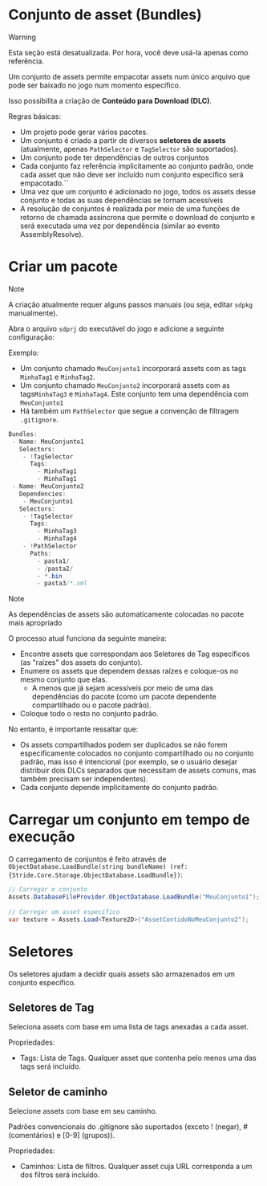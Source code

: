 # Conjunto de asset (Bundles)

> [!Warning]
> Esta seção está desatualizada. Por hora, você deve usá-la apenas como referência.

Um conjunto de assets permite empacotar assets num único arquivo que pode ser baixado no jogo num momento específico.

Isso possibilita a criação de **Conteúdo para Download (DLC)**.

Regras básicas:

- Um projeto pode gerar vários pacotes.
- Um conjunto é criado a partir de diversos **seletores de assets** (atualmente, apenas `PathSelector` e `TagSelector` são suportados).
- Um conjunto pode ter dependências de outros conjuntos
- Cada conjunto faz referência implicitamente ao conjunto padrão, onde cada asset que não deve ser incluído num conjunto específico será empacotado.``
- Uma vez que um conjunto é adicionado no jogo, todos os assets desse conjunto e todas as suas dependências se tornam acessíveis
- A resolução de conjuntos é realizada por meio de uma funções de retorno de chamada assíncrona que permite o download do conjunto e será executada uma vez por dependência (similar ao evento AssemblyResolve).

# Criar um pacote

> [!Note]
> A criação atualmente requer alguns passos manuais (ou seja, editar `sdpkg` manualmente).

Abra o arquivo `sdprj` do executável do jogo e adicione a seguinte configuração:

Exemplo:

- Um conjunto chamado `MeuConjunto1` incorporará assets com as tags `MinhaTag1` e `MinhaTag2`.
- Um conjunto chamado `MeuConjunto2` incorporará assets com as tags`MinhaTag3` e `MinhaTag4`. Este conjunto tem uma dependência com `MeuConjunto1`
- Há também um `PathSelector` que segue a convenção de filtragem `.gitignore`.



```cs
Bundles:
 - Name: MeuConjunto1
   Selectors:
    - !TagSelector
      Tags: 
        - MinhaTag1
        - MinhaTag1
 - Name: MeuConjunto2
   Dependencies:
    - MeuConjunto1
   Selectors:
    - !TagSelector
      Tags: 
        - MinhaTag3
        - MinhaTag4
    - !PathSelector
      Paths:
        - pasta1/
        - /pasta2/
        - *.bin
        - pasta3/*.xml
```


> [!Note]
>
> As dependências de assets são automaticamente colocadas no pacote mais apropriado
>
> O processo atual funciona da seguinte maneira:
>
> - Encontre assets que correspondam aos Seletores de Tag específicos (as "raízes" dos assets do conjunto).
> - Enumere os assets que dependem dessas raízes e coloque-os no mesmo conjunto que elas.
>    - A menos que já sejam acessíveis por meio de uma das dependências do pacote (como um pacote dependente compartilhado ou o pacote padrão).
> - Coloque todo o resto no conjunto padrão.
>
> No entanto, é importante ressaltar que:
>
> - Os assets compartilhados podem ser duplicados se não forem especificamente colocados no conjunto compartilhado ou no conjunto padrão, mas isso é intencional (por exemplo, se o usuário desejar distribuir dois DLCs separados que necessitam de assets comuns, mas também precisam ser independentes).
> - Cada conjunto depende implicitamente do conjunto padrão.
>
>

# Carregar um conjunto em tempo de execução

O carregamento de conjuntos é feito através de `ObjectDatabase.LoadBundle(string bundleName) (ref:{Stride.Core.Storage.ObjectDatabase.LoadBundle})`:

```cs
// Carregar o conjunto
Assets.DatabaseFileProvider.ObjectDatabase.LoadBundle("MeuConjunto1");
 
// Carregar um asset específico
var texture = Assets.Load<Texture2D>("AssetContidoNoMeuConjunto2");
```


# Seletores

Os seletores ajudam a decidir quais assets são armazenados em um conjunto específico.

## Seletores de Tag

Seleciona assets com base em uma lista de tags anexadas a cada asset.

Propriedades:

- Tags: Lista de Tags. Qualquer asset que contenha pelo menos uma das tags será incluído.

## Seletor de caminho

Selecione assets com base em seu caminho.

Padrões convencionais do .gitignore são suportados (exceto ! (negar), # (comentários) e \[0-9\] (grupos)).

Propriedades:

- Caminhos: Lista de filtros. Qualquer asset cuja URL corresponda a um dos filtros será incluído.



